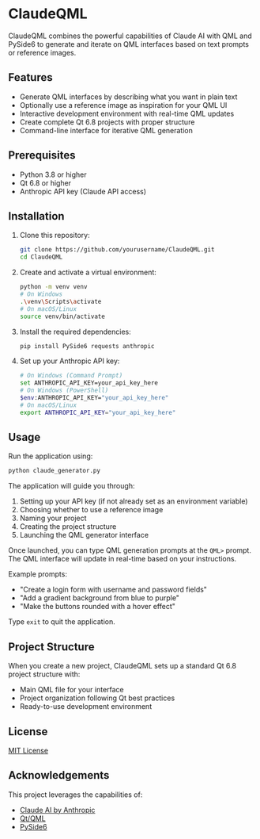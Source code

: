 # ClaudeQML

ClaudeQML combines the powerful capabilities of Claude AI with QML and PySide6 to generate and iterate on QML interfaces based on text prompts or reference images.

## Features

- Generate QML interfaces by describing what you want in plain text
- Optionally use a reference image as inspiration for your QML UI
- Interactive development environment with real-time QML updates
- Create complete Qt 6.8 projects with proper structure
- Command-line interface for iterative QML generation

## Prerequisites

- Python 3.8 or higher
- Qt 6.8 or higher
- Anthropic API key (Claude API access)

## Installation

1. Clone this repository:
   ```bash
   git clone https://github.com/yourusername/ClaudeQML.git
   cd ClaudeQML
   ```

2. Create and activate a virtual environment:
   ```bash
   python -m venv venv
   # On Windows
   .\venv\Scripts\activate
   # On macOS/Linux
   source venv/bin/activate
   ```

3. Install the required dependencies:
   ```bash
   pip install PySide6 requests anthropic
   ```

4. Set up your Anthropic API key:
   ```bash
   # On Windows (Command Prompt)
   set ANTHROPIC_API_KEY=your_api_key_here
   # On Windows (PowerShell)
   $env:ANTHROPIC_API_KEY="your_api_key_here"
   # On macOS/Linux
   export ANTHROPIC_API_KEY="your_api_key_here"
   ```

## Usage

Run the application using:
```bash
python claude_generator.py
```

The application will guide you through:
1. Setting up your API key (if not already set as an environment variable)
2. Choosing whether to use a reference image
3. Naming your project
4. Creating the project structure
5. Launching the QML generator interface

Once launched, you can type QML generation prompts at the `QML>` prompt. The QML interface will update in real-time based on your instructions.

Example prompts:
- "Create a login form with username and password fields"
- "Add a gradient background from blue to purple"
- "Make the buttons rounded with a hover effect"

Type `exit` to quit the application.

## Project Structure

When you create a new project, ClaudeQML sets up a standard Qt 6.8 project structure with:
- Main QML file for your interface
- Project organization following Qt best practices
- Ready-to-use development environment

## License

[MIT License](LICENSE)

## Acknowledgements

This project leverages the capabilities of:
- [Claude AI by Anthropic](https://www.anthropic.com/claude)
- [Qt/QML](https://www.qt.io/qt-for-python)
- [PySide6](https://doc.qt.io/qtforpython-6/)
